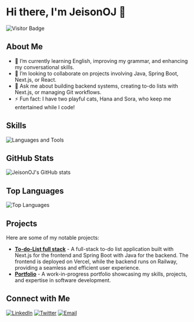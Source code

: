 # Hi there, I'm JeisonOJ 👋

![Visitor Badge](https://visitor-badge.laobi.icu/badge?page_id=JeisonOJ)

## About Me

- 🌱 I’m currently learning English, improving my grammar, and enhancing my conversational skills.
- 👯 I’m looking to collaborate on projects involving Java, Spring Boot, Next.js, or React.
- 💬 Ask me about building backend systems, creating to-do lists with Next.js, or managing Git workflows.
- ⚡ Fun fact: I have two playful cats, Hana and Sora, who keep me entertained while I code!

## Skills

![Languages and Tools](https://skillicons.dev/icons?i=python,java,javascript,html,css,react,nextjs,spring,nodejs,git,github,docker,linux,mysql,postgres,vscode)

## GitHub Stats

![JeisonOJ's GitHub stats](https://github-readme-stats.vercel.app/api?username=JeisonOJ&show_icons=true&theme=radical)

## Top Languages

![Top Languages](https://github-readme-stats.vercel.app/api/top-langs/?username=JeisonOJ&layout=compact&theme=radical)

## Projects

Here are some of my notable projects:

- [**To-do-List full stack**](https://github.com/JeisonOJ/to-do-fullstack-project) - A full-stack to-do list application built with Next.js for the frontend and Spring Boot with Java for the backend. The frontend is deployed on Vercel, while the backend runs on Railway, providing a seamless and efficient user experience.
- [**Portfolio**](https://github.com/JeisonOJ/Portfolio) - A work-in-progress portfolio showcasing my skills, projects, and expertise in software development.

## Connect with Me

[![LinkedIn](https://img.shields.io/badge/-LinkedIn-blue?style=flat&logo=Linkedin&logoColor=white)]([https://www.linkedin.com/in/yourlinkedin](https://www.linkedin.com/in/jeison-ortiz-jaramillo-639773219/))
[![Twitter](https://img.shields.io/badge/-Twitter-blue?style=flat&logo=Twitter&logoColor=white)](https://x.com/JeisonOJ)
[![Email](https://img.shields.io/badge/-Email-c14438?style=flat&logo=Gmail&logoColor=white)](mailto:jeisonortiz1516@gmail.com)

